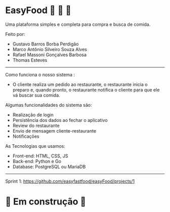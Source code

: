 # EasyFood 🍔 🍕 🥗 
Uma plataforma simples e completa para compra e busca de comida.

Feito por: 
* Gustavo Barros Borba Perdigão
* Marco Antônio Silveiro Souza Alves
* Rafael Massoni Gonçalves Barbosa
* Thomas Esteves


***

Como funciona o nosso sistema :
* O cliente realiza um pedido ao restaurante, o restaurante inicia o preparo e, quando pronto, o restaurante notifica o cliente para que ele vá buscar sua comida.

Algumas funcionalidades do sistema são:
* Realização de login
* Persistência dos dados ao fechar o aplicativo
* Review do restaurante
* Envio de mensagem cliente-restaurante
* Notificações

As Tecnologias que usamos:
* Front-end: HTML, CSS, JS
* Back-end: Python e Go
* Database: PostgreSQL ou MariaDB

***

Sprint 1:
https://github.com/easyfastfood/easyFood/projects/1

# 🚧 Em construção 🚧 
